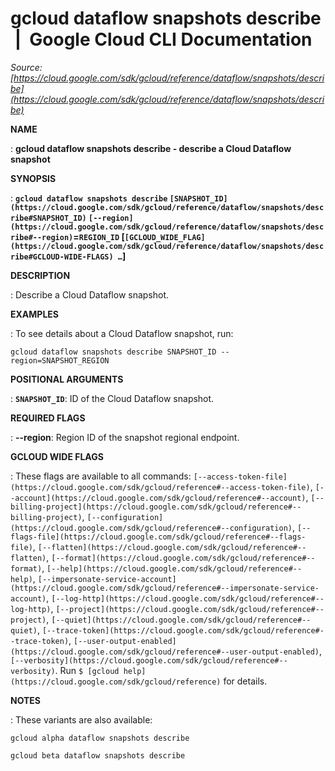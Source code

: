# gcloud dataflow snapshots describe  |  Google Cloud CLI Documentation

*Source: [https://cloud.google.com/sdk/gcloud/reference/dataflow/snapshots/describe](https://cloud.google.com/sdk/gcloud/reference/dataflow/snapshots/describe)*

**NAME**

: **gcloud dataflow snapshots describe - describe a Cloud Dataflow snapshot**

**SYNOPSIS**

: **`gcloud dataflow snapshots describe` `[SNAPSHOT_ID](https://cloud.google.com/sdk/gcloud/reference/dataflow/snapshots/describe#SNAPSHOT_ID)` `[--region](https://cloud.google.com/sdk/gcloud/reference/dataflow/snapshots/describe#--region)`=`REGION_ID` [`[GCLOUD_WIDE_FLAG](https://cloud.google.com/sdk/gcloud/reference/dataflow/snapshots/describe#GCLOUD-WIDE-FLAGS) …`]**

**DESCRIPTION**

: Describe a Cloud Dataflow snapshot.

**EXAMPLES**

: To see details about a Cloud Dataflow snapshot, run:

```
gcloud dataflow snapshots describe SNAPSHOT_ID --region=SNAPSHOT_REGION
```

**POSITIONAL ARGUMENTS**

: **`SNAPSHOT_ID`**:
ID of the Cloud Dataflow snapshot.

**REQUIRED FLAGS**

: **--region**:
Region ID of the snapshot regional endpoint.

**GCLOUD WIDE FLAGS**

: These flags are available to all commands: `[--access-token-file](https://cloud.google.com/sdk/gcloud/reference#--access-token-file)`,
`[--account](https://cloud.google.com/sdk/gcloud/reference#--account)`, `[--billing-project](https://cloud.google.com/sdk/gcloud/reference#--billing-project)`,
`[--configuration](https://cloud.google.com/sdk/gcloud/reference#--configuration)`,
`[--flags-file](https://cloud.google.com/sdk/gcloud/reference#--flags-file)`,
`[--flatten](https://cloud.google.com/sdk/gcloud/reference#--flatten)`, `[--format](https://cloud.google.com/sdk/gcloud/reference#--format)`, `[--help](https://cloud.google.com/sdk/gcloud/reference#--help)`, `[--impersonate-service-account](https://cloud.google.com/sdk/gcloud/reference#--impersonate-service-account)`,
`[--log-http](https://cloud.google.com/sdk/gcloud/reference#--log-http)`,
`[--project](https://cloud.google.com/sdk/gcloud/reference#--project)`, `[--quiet](https://cloud.google.com/sdk/gcloud/reference#--quiet)`, `[--trace-token](https://cloud.google.com/sdk/gcloud/reference#--trace-token)`, `[--user-output-enabled](https://cloud.google.com/sdk/gcloud/reference#--user-output-enabled)`,
`[--verbosity](https://cloud.google.com/sdk/gcloud/reference#--verbosity)`.
Run `$ [gcloud help](https://cloud.google.com/sdk/gcloud/reference)` for details.

**NOTES**

: These variants are also available:

```
gcloud alpha dataflow snapshots describe
```

```
gcloud beta dataflow snapshots describe
```
